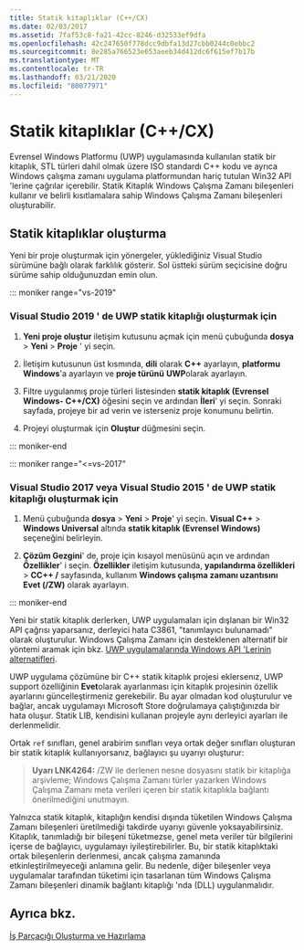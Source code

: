 ```yaml
---
title: Statik kitaplıklar (C++/CX)
ms.date: 02/03/2017
ms.assetid: 7faf53c8-fa21-42cc-8246-d32533ef9dfa
ms.openlocfilehash: 42c247650f778dcc9dbfa13d27cbb0244c0ebbc2
ms.sourcegitcommit: 8e285a766523e653aeeb34d412dc6f615ef7b17b
ms.translationtype: MT
ms.contentlocale: tr-TR
ms.lasthandoff: 03/21/2020
ms.locfileid: "80077971"
---
```

# <a name="static-libraries-ccx"></a>Statik kitaplıklar (C++/CX)

Evrensel Windows Platformu (UWP) uygulamasında kullanılan statik bir kitaplık, STL türleri dahil olmak üzere ISO standardı C++ kodu ve ayrıca Windows çalışma zamanı uygulama platformundan hariç tutulan Win32 API 'lerine çağrılar içerebilir. Statik Kitaplık Windows Çalışma Zamanı bileşenleri kullanır ve belirli kısıtlamalara sahip Windows Çalışma Zamanı bileşenleri oluşturabilir.

## <a name="creating-static-libraries"></a>Statik kitaplıklar oluşturma

Yeni bir proje oluşturmak için yönergeler, yüklediğiniz Visual Studio sürümüne bağlı olarak farklılık gösterir. Sol üstteki sürüm seçicisine doğru sürüme sahip olduğunuzdan emin olun.

::: moniker range="vs-2019"

### <a name="to-create-a-uwp-static-library-in-visual-studio-2019"></a>Visual Studio 2019 ' de UWP statik kitaplığı oluşturmak için

1. **Yeni proje oluştur** iletişim kutusunu açmak için menü çubuğunda **dosya** > **Yeni** > **Proje** ' yi seçin.

1. İletişim kutusunun üst kısmında, **dili** olarak **C++** ayarlayın, **platformu** **Windows**'a ayarlayın ve **proje türünü** **UWP**olarak ayarlayın.

1. Filtre uygulanmış proje türleri listesinden **statik kitaplık (Evrensel Windows- C++/CX)** öğesini seçin ve ardından **İleri**' yi seçin. Sonraki sayfada, projeye bir ad verin ve isterseniz proje konumunu belirtin.

1. Projeyi oluşturmak için **Oluştur** düğmesini seçin.

::: moniker-end

::: moniker range="<=vs-2017"

### <a name="to-create-a-uwp-static-library-in-visual-studio-2017-or-visual-studio-2015"></a>Visual Studio 2017 veya Visual Studio 2015 ' de UWP statik kitaplığı oluşturmak için

1. Menü çubuğunda **dosya** > **Yeni** > **Proje**' yi seçin. **Visual C++**  > **Windows Universal** altında **statik kitaplık (Evrensel Windows)** seçeneğini belirleyin.

1. **Çözüm Gezgini**' de, proje için kısayol menüsünü açın ve ardından **Özellikler**' i seçin. **Özellikler** iletişim kutusunda, **yapılandırma özellikleri** > **CC++ /** sayfasında, kullanım **Windows çalışma zamanı uzantısını** **Evet (/ZW)** olarak ayarlayın.

::: moniker-end

Yeni bir statik kitaplık derlerken, UWP uygulamaları için dışlanan bir Win32 API çağrısı yaparsanız, derleyici hata C3861, "tanımlayıcı bulunamadı" olarak oluşturulur. Windows Çalışma Zamanı için desteklenen alternatif bir yöntemi aramak için bkz. [UWP uygulamalarında Windows API 'Lerinin alternatifleri](/uwp/win32-and-com/alternatives-to-windows-apis-uwp).

UWP uygulama çözümüne bir C++ statik kitaplık projesi eklersenız, UWP support özelliğinin **Evet**olarak ayarlanması için kitaplık projesinin özellik ayarlarını güncelleştirmeniz gerekebilir. Bu ayar olmadan kod oluşturulur ve bağlar, ancak uygulamayı Microsoft Store doğrulamaya çalıştığınızda bir hata oluşur. Statik LIB, kendisini kullanan projeyle aynı derleyici ayarları ile derlenmelidir.

Ortak `ref` sınıfları, genel arabirim sınıfları veya ortak değer sınıfları oluşturan bir statik kitaplık kullanıyorsanız, bağlayıcı şu uyarıyı oluşturur:

> **Uyarı LNK4264:** /ZW ile derlenen nesne dosyasını statik bir kitaplığa arşivleme; Windows Çalışma Zamanı türler yazarken Windows Çalışma Zamanı meta verileri içeren bir statik kitaplıkla bağlantı önerilmediğini unutmayın.

Yalnızca statik kitaplık, kitaplığın kendisi dışında tüketilen Windows Çalışma Zamanı bileşenleri üretilmediği takdirde uyarıyı güvenle yoksayabilirsiniz. Kitaplık, tanımladığı bir bileşeni tüketmezse, genel meta veriler tür bilgilerini içerse de bağlayıcı, uygulamayı iyileştirebilirler. Bu, bir statik kitaplıktaki ortak bileşenlerin derlenmesi, ancak çalışma zamanında etkinleştirilmeyeceği anlamına gelir. Bu nedenle, diğer bileşenler veya uygulamalar tarafından tüketimi için tasarlanan tüm Windows Çalışma Zamanı bileşenleri dinamik bağlantı kitaplığı 'nda (DLL) uygulanmalıdır.

## <a name="see-also"></a>Ayrıca bkz.

[İş Parçacığı Oluşturma ve Hazırlama](../cppcx/threading-and-marshaling-c-cx.md)
